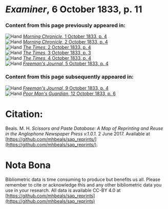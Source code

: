 # *Examiner*, 6 October 1833, p. 11  
  
### Content from this page previously appeared in:  
![Hand](http://scissorsandpaste.net/wp-content/uploads/2017/06/smallhandpointer.png) [*Morning Chronicle*, 1 October 1833, p. 4](https://mhbeals.github.io/sap_html/Morning-Chronicle/Morning-Chronicle-1-October-1833-p-4)  
![Hand](http://scissorsandpaste.net/wp-content/uploads/2017/06/smallhandpointer.png) [*Morning Chronicle*, 2 October 1833, p. 4](https://mhbeals.github.io/sap_html/Morning-Chronicle/Morning-Chronicle-2-October-1833-p-4)  
![Hand](http://scissorsandpaste.net/wp-content/uploads/2017/06/smallhandpointer.png) [*The Times*, 2 October 1833, p. 4](https://mhbeals.github.io/sap_html/The-Times/The-Times-2-October-1833-p-4)  
![Hand](http://scissorsandpaste.net/wp-content/uploads/2017/06/smallhandpointer.png) [*The Times*, 3 October 1833, p. 3](https://mhbeals.github.io/sap_html/The-Times/The-Times-3-October-1833-p-3)  
![Hand](http://scissorsandpaste.net/wp-content/uploads/2017/06/smallhandpointer.png) [*The Times*, 4 October 1833, p. 4](https://mhbeals.github.io/sap_html/The-Times/The-Times-4-October-1833-p-4)  
![Hand](http://scissorsandpaste.net/wp-content/uploads/2017/06/smallhandpointer.png) [*Freeman's Journal*, 5 October 1833, p. 4](https://mhbeals.github.io/sap_html/Freeman's-Journal/Freeman's-Journal-5-October-1833-p-4)  
  
### Content from this page subsequently appeared in:  
![Hand](http://scissorsandpaste.net/wp-content/uploads/2017/06/smallhandpointer.png) [*Freeman's Journal*, 9 October 1833, p. 4](https://mhbeals.github.io/sap_html/Freeman's-Journal/Freeman's-Journal-9-October-1833-p-4)  
![Hand](http://scissorsandpaste.net/wp-content/uploads/2017/06/smallhandpointer.png) [*Poor Man's Guardian*, 12 October 1833, p. 6](https://mhbeals.github.io/sap_html/Poor-Man's-Guardian/Poor-Man's-Guardian-12-October-1833-p-6)  


# Citation: 

Beals. M. H. *Scissors and Paste Database: A Map of Reprinting and Reuse in the Anglophone Newspaper Press v.1.0.1.* 2 June 2017. Available at [https://github.com/mhbeals/sap_reprints/](https://github.com/mhbeals/sap_reprints/). 

# Nota Bona

Bibliometric data is time consuming to produce but benefits us all. Please remember to cite or acknowledge this and any other bibliometric data you use in your research. All data is available CC-BY 4.0 at [https://github.com/mhbeals/sap_reprints](https://github.com/mhbeals/sap_reprints)
